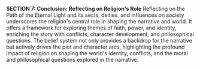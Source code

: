 **SECTION 7: Conclusion: Reflecting on Religion's Role**
Reflecting on the Path of the Eternal Light and its sects, deities, and influences on society underscores the religion's central role in shaping the narrative and world. It offers a framework for exploring themes of faith, power, and identity, enriching the story with conflicts, character development, and philosophical questions. The belief system not only provides a backdrop for the narrative but actively drives the plot and character arcs, highlighting the profound impact of religion on shaping the world's identity, conflicts, and the moral and philosophical questions explored in the narrative.